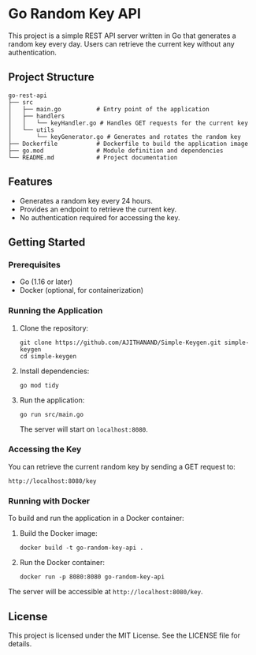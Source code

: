 # Go Random Key API

This project is a simple REST API server written in Go that generates a random key every day. Users can retrieve the current key without any authentication.

## Project Structure

```
go-rest-api
├── src
│   ├── main.go          # Entry point of the application
│   ├── handlers
│   │   └── keyHandler.go # Handles GET requests for the current key
│   └── utils
│       └── keyGenerator.go # Generates and rotates the random key
├── Dockerfile           # Dockerfile to build the application image
├── go.mod               # Module definition and dependencies
└── README.md            # Project documentation
```

## Features

- Generates a random key every 24 hours.
- Provides an endpoint to retrieve the current key.
- No authentication required for accessing the key.

## Getting Started

### Prerequisites

- Go (1.16 or later)
- Docker (optional, for containerization)

### Running the Application

1. Clone the repository:

   ```
   git clone https://github.com/AJITHANAND/Simple-Keygen.git simple-keygen
   cd simple-keygen
   ```

2. Install dependencies:

   ```
   go mod tidy
   ```

3. Run the application:

   ```
   go run src/main.go
   ```

   The server will start on `localhost:8080`.

### Accessing the Key

You can retrieve the current random key by sending a GET request to:

```
http://localhost:8080/key
```

### Running with Docker

To build and run the application in a Docker container:

1. Build the Docker image:

   ```
   docker build -t go-random-key-api .
   ```

2. Run the Docker container:

   ```
   docker run -p 8080:8080 go-random-key-api
   ```

The server will be accessible at `http://localhost:8080/key`.

## License

This project is licensed under the MIT License. See the LICENSE file for details.
